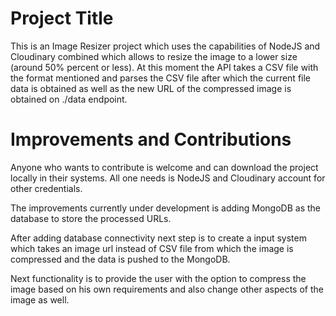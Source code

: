 
# Project Title

This is an Image Resizer project which uses the capabilities of NodeJS and Cloudinary combined which allows to resize the image to a lower size (around 50% percent or less). 
At this moment the API takes a CSV file with the format mentioned and parses the CSV file after which the current file data is obtained as well as the new URL of the compressed image is obtained on ./data endpoint.

# Improvements and Contributions


Anyone who wants to contribute is welcome and can download the project locally in their systems. All one needs is NodeJS and Cloudinary account for other credentials. 

The improvements currently under development is adding MongoDB as the database to store the processed URLs. 

After adding database connectivity next step is to create a input system which takes an image url instead of CSV file from which the image is compressed and the data is pushed to the MongoDB.

Next functionality is to provide the user with the option to compress the image based on his own requirements and also change other aspects of the image as well. 
